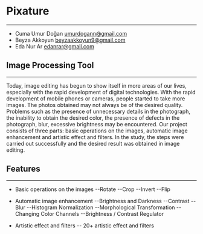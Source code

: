 # Pixature
---
 - Cuma Umur Doğan
 umurdogann@gmail.com
 - Beyza Akkoyun
 beyzaakkoyun9@gmail.com
 - Eda Nur Ar
 edanrar@gmail.com
## Image Processing Tool
---
Today, image editing has begun to show itself in more areas of our lives, especially with the rapid development of digital technologies. With the rapid development of mobile phones or cameras, people started to take more images. The photos obtained may not always be of the desired quality. Problems such as the presence of unnecessary details in the photograph, the inability to obtain the desired color, the presence of defects in the photograph, blur, excessive brightness may be encountered. Our project consists of three parts: basic operations on the images, automatic image enhancement and artistic effect and filters. In the study, the steps were carried out successfully and the desired result was obtained in image editing.
## Features
---
- Basic operations on the images
--Rotate
--Crop
--Invert
--Flip

- Automatic image enhancement
--Brightness and Darkness
--Contrast
--Blur
--Histogram Normalization
--Morphological Transformation
--Changing Color Channels
--Brightness / Contrast Regulator

- Artistic effect and filters
-- 20+ artistic effect and filters

